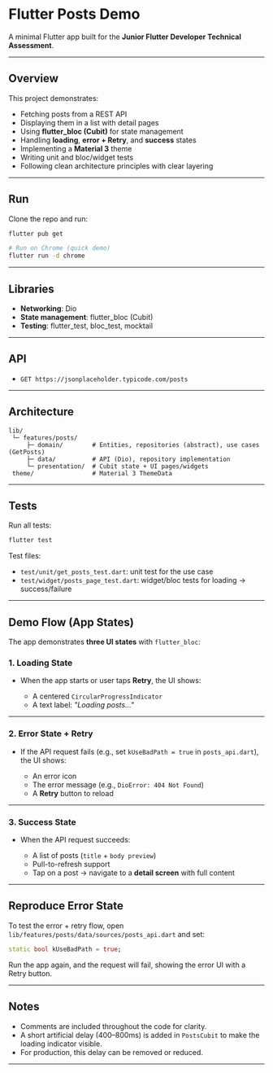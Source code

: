 # Flutter Posts Demo

A minimal Flutter app built for the **Junior Flutter Developer Technical Assessment**.

---

## Overview
This project demonstrates:
- Fetching posts from a REST API
- Displaying them in a list with detail pages
- Using **flutter_bloc (Cubit)** for state management
- Handling **loading**, **error + Retry**, and **success** states
- Implementing a **Material 3** theme
- Writing unit and bloc/widget tests
- Following clean architecture principles with clear layering

---

## Run

Clone the repo and run:

```bash
flutter pub get

# Run on Chrome (quick demo)
flutter run -d chrome

```

---

## Libraries

* **Networking**: Dio  
* **State management**: flutter_bloc (Cubit)  
* **Testing**: flutter_test, bloc_test, mocktail  

---

## API

* `GET https://jsonplaceholder.typicode.com/posts`

---

## Architecture

```
lib/
 └─ features/posts/
     ├─ domain/        # Entities, repositories (abstract), use cases (GetPosts)
     ├─ data/          # API (Dio), repository implementation
     └─ presentation/  # Cubit state + UI pages/widgets
 theme/                # Material 3 ThemeData
```

---

## Tests

Run all tests:

```bash
flutter test
```

Test files:

* `test/unit/get_posts_test.dart`: unit test for the use case  
* `test/widget/posts_page_test.dart`: widget/bloc tests for loading → success/failure  

---

## Demo Flow (App States)

The app demonstrates **three UI states** with `flutter_bloc`:

### 1. Loading State

* When the app starts or user taps **Retry**, the UI shows:

  * A centered `CircularProgressIndicator`
  * A text label: *"Loading posts..."*

---

### 2. Error State + Retry

* If the API request fails (e.g., set `kUseBadPath = true` in `posts_api.dart`), the UI shows:

  * An error icon  
  * The error message (e.g., `DioError: 404 Not Found`)  
  * A **Retry** button to reload  

---

### 3. Success State

* When the API request succeeds:

  * A list of posts (`title` + `body preview`)  
  * Pull-to-refresh support  
  * Tap on a post → navigate to a **detail screen** with full content  

---

## Reproduce Error State

To test the error + retry flow, open `lib/features/posts/data/sources/posts_api.dart` and set:

```dart
static bool kUseBadPath = true;
```

Run the app again, and the request will fail, showing the error UI with a Retry button.

---

## Notes

* Comments are included throughout the code for clarity.  
* A short artificial delay (400–800ms) is added in `PostsCubit` to make the loading indicator visible.  
* For production, this delay can be removed or reduced.  
 

---



```

